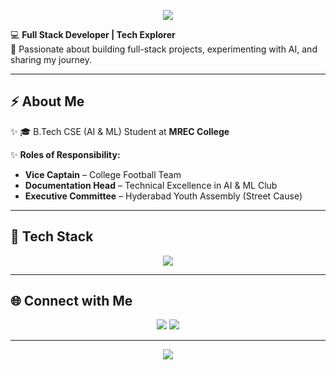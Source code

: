 <!-- Banner -->
<p align="center">
  <img src="https://readme-typing-svg.herokuapp.com?font=Orbitron&size=35&duration=3000&pause=1000&color=00F0FF&center=true&vCenter=true&width=800&height=100&lines=👋+Hey%2C+I'm+Rishabh+Chitram;💻+Full+Stack+Developer;⚡+Tech+Explorer+%26+Solving+DSA" />
</p>



💻 **Full Stack Developer | Tech Explorer**  
🚀 Passionate about building full-stack projects, experimenting with AI, and sharing my journey.  

---

## ⚡ About Me  
✨ 🎓 B.Tech CSE (AI & ML) Student at **MREC College**

✨ **Roles of Responsibility:**  
- **Vice Captain** – College Football Team  
- **Documentation Head** – Technical Excellence in AI & ML Club  
- **Executive Committee** – Hyderabad Youth Assembly (Street Cause)
 

---

## 🔧 Tech Stack  
<p align="center">
  <img src="https://skillicons.dev/icons?i=java,c,python,html,css,javascript,nodejs,express,mysql,git,github,vscode" />
</p>

---

<!--## 📊 GitHub Stats
<p align="center">
  <img src="https://github-readme-stats.vercel.app/api?username=RishabhChitram7&show_icons=true&theme=tokyonight&hide_border=true&border_radius=20" height="160"/>
  <img src="https://github-readme-streak-stats.herokuapp.com/?user=RishabhChitram7&theme=tokyonight&hide_border=true&border_radius=20" height="160"/>
</p>-->


## 🌐 Connect with Me  
<p align="center">
  <a href="https://www.linkedin.com/in/rishabh-chitram/"><img src="https://img.shields.io/badge/LinkedIn-%230077B5?style=for-the-badge&logo=linkedin&logoColor=white" /></a>
  <a href="mailto:crishabh555@gmail.com"><img src="https://img.shields.io/badge/Email-%23D14836?style=for-the-badge&logo=gmail&logoColor=white" /></a>
</p>  

---

<p align="center">
  <img src="https://readme-typing-svg.herokuapp.com?font=Orbitron&size=30&duration=3000&pause=1000&color=00F0FF&center=true&vCenter=true&width=800&height=80&lines=Code;Create;Inspire" />
</p>





